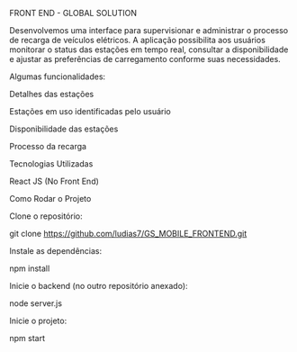 FRONT END - GLOBAL SOLUTION

Desenvolvemos uma interface para supervisionar e administrar o processo de recarga de veículos elétricos. A aplicação possibilita aos usuários monitorar o status das estações em tempo real, consultar a disponibilidade e ajustar as preferências de carregamento conforme suas necessidades.

Algumas funcionalidades:

Detalhes das estações

Estações em uso identificadas pelo usuário

Disponibilidade das estações

Processo da recarga

Tecnologias Utilizadas

React JS (No Front End)

Como Rodar o Projeto

Clone o repositório:

git clone https://github.com/ludias7/GS_MOBILE_FRONTEND.git

Instale as dependências:

npm install

Inicie o backend (no outro repositório anexado):

node server.js

Inicie o projeto:

npm start
